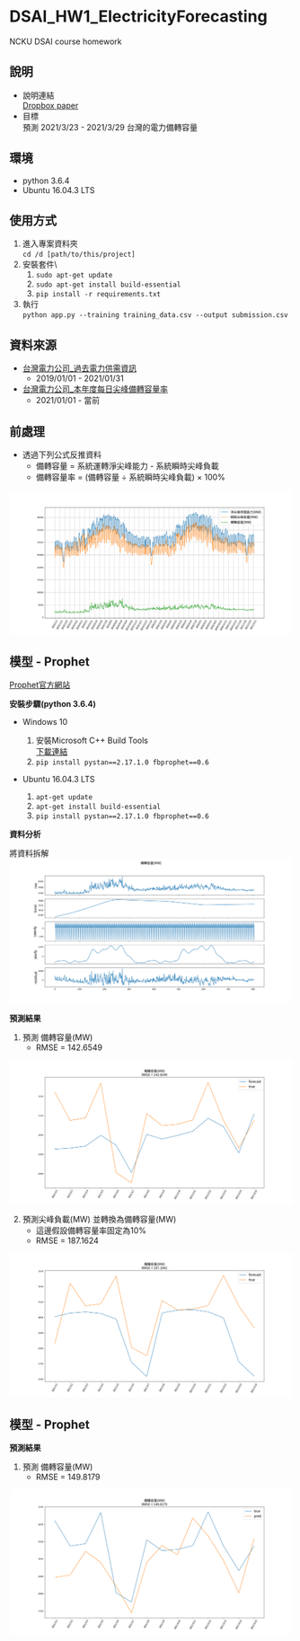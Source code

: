 # DSAI_HW1_ElectricityForecasting
NCKU DSAI course homework

## 說明
* 說明連結\
[Dropbox paper](https://www.dropbox.com/scl/fi/tx7md0teq0z4m3v20h5cp/DSAI-HW1-Electricity-Forecasting.paper?dl=0&rlkey=ajmzfqg0bjivr9bmcu8mqhv72)
* 目標\
預測 2021/3/23 - 2021/3/29 台灣的電力備轉容量

## 環境
* python 3.6.4
* Ubuntu 16.04.3 LTS

## 使用方式
1. 進入專案資料夾\
`cd /d [path/to/this/project]`
2. 安裝套件\
    1. `sudo apt-get update`
    2. `sudo apt-get install build-essential`
    3. `pip install -r requirements.txt`
3. 執行\
`python app.py --training training_data.csv --output submission.csv`

## 資料來源
* [台灣電力公司_過去電力供需資訊](https://data.gov.tw/dataset/19995)
    * 2019/01/01 - 2021/01/31
* [台灣電力公司_本年度每日尖峰備轉容量率](https://data.gov.tw/dataset/25850)
    * 2021/01/01 - 當前

## 前處理
* 透過下列公式反推資料
    * 備轉容量 = 系統運轉淨尖峰能力 - 系統瞬時尖峰負載
    * 備轉容量率 = (備轉容量 ÷ 系統瞬時尖峰負載) × 100%

![](/img/supply_load_remain.png)

## 模型 - Prophet

[Prophet官方網站](https://facebook.github.io/prophet/)

**安裝步驟(python 3.6.4)**
* Windows 10
    1. 安裝Microsoft C++ Build Tools \
        [下載連結](https://visualstudio.microsoft.com/zh-hant/visual-cpp-build-tools/)
    2. `pip install pystan==2.17.1.0 fbprophet==0.6`

* Ubuntu 16.04.3 LTS
    1. `apt-get update`
    2. `apt-get install build-essential`
    3. `pip install pystan==2.17.1.0 fbprophet==0.6`

**資料分析**

將資料拆解
![prophet_analize_remain](/img/prophet_analize_remain.png)

**預測結果**
1. 預測 備轉容量(MW)
    * RMSE = 142.6549

![prophet_predict_remain](/img/prophet_predict_remain.png)

2. 預測尖峰負載(MW) 並轉換為備轉容量(MW)
    * 這邊假設備轉容量率固定為10%
    * RMSE = 187.1624
    
![prophet_predict_load2remain](/img/prophet_predict_load2remain.png)

## 模型 - Prophet

**預測結果**
1. 預測 備轉容量(MW)
    * RMSE = 149.8179

![mlp_predict_remain](/img/mlp_predict_remain.png)